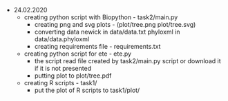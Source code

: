 * 24.02.2020
    - creating python script with Biopython - task2/main.py
        - creating png and svg plots - (plot/tree.png plot/tree.svg)
        - converting data newick in data/data.txt phyloxml in data/data.phyloxml
        - creating requirements file - requirements.txt
    - creating python script for ete - ete.py
        - the script read file created by task2/main.py script or download it
            if it is not presented
        - putting plot to plot/tree.pdf
    - creating R scripts - task1/
        - put the plot of R scripts to task1/plot/